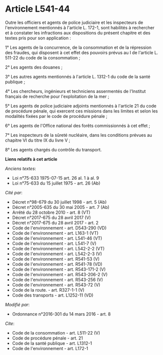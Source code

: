 # Article L541-44

Outre les officiers et agents de police judiciaire et les inspecteurs de l'environnement mentionnés à l'article L. 172-1,
sont habilités à rechercher et à constater les infractions aux dispositions du présent chapitre et des textes pris pour son
application : 

1° Les agents de la concurrence, de la consommation et de la répression des fraudes, qui disposent à cet effet des pouvoirs
prévus au I de l'article L. 511-22 du code de la consommation ; 

2° Les agents des douanes ; 

3° Les autres agents mentionnés à l'article L. 1312-1 du code de la santé publique ; 

4° Les chercheurs, ingénieurs et techniciens assermentés de l'Institut français de recherche pour l'exploitation de la mer ; 

5° Les agents de police judiciaire adjoints mentionnés à l'article 21 du code de procédure pénale, qui exercent ces missions
dans les limites et selon les modalités fixées par le code de procédure pénale ; 

6° Les agents de l'Office national des forêts commissionnés à cet effet ; 

7° Les inspecteurs de la sûreté nucléaire, dans les conditions prévues au chapitre VI du titre IX du livre V ; 

8° Les agents chargés du contrôle du transport.

**Liens relatifs à cet article**

_Anciens textes_:

  - Loi n°75-633 1975-07-15 art. 26 al. 1 à al. 9
  - Loi n°75-633 du 15 juillet 1975 - art. 26 (Ab)

_Cité par_:

  - Décret n°98-679 du 30 juillet 1998 - art. 5 (Ab)
  - Décret n°2005-635 du 30 mai 2005 - art. 7 (Ab)
  - Arrêté du 28 octobre 2010 - art. 8 (VT)
  - Décret n°2017-675 du 28 avril 2017 (V)
  - Décret n°2017-675 du 28 avril 2017 - art. 2
  - Code de l'environnement - art. D543-290 (VD)
  - Code de l'environnement - art. L163-1 (VT)
  - Code de l'environnement - art. L541-46 (VT)
  - Code de l'environnement - art. L541-7 (V)
  - Code de l'environnement - art. L542-2-2 (VT)
  - Code de l'environnement - art. L542-2-3 (V)
  - Code de l'environnement - art. R541-53 (V)
  - Code de l'environnement - art. R541-78 (VD)
  - Code de l'environnement - art. R543-171-2 (V)
  - Code de l'environnement - art. R543-206-2 (V)
  - Code de l'environnement - art. R543-256 (V)
  - Code de l'environnement - art. R543-72 (V)
  - Code de la route. - art. R327-1-1 (V)
  - Code des transports - art. L1252-11 (VD)

_Modifié par_:

  - Ordonnance n°2016-301 du 14 mars 2016 - art. 8

_Cite_:

  - Code de la consommation - art. L511-22 (V)
  - Code de procédure pénale - art. 21
  - Code de la santé publique - art. L1312-1
  - Code de l'environnement - art. L172-1
